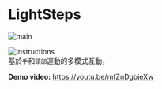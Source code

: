 # LightSteps


![main](https://i.imgur.com/xnZHk4A.jpg)  
  
![Instructions](https://i.imgur.com/0RxDVLr.png)    
基於`手`和`頭部`運動的多模式互動，  
    
      
        

**Demo video:** https://youtu.be/mfZnDgbjeXw  
